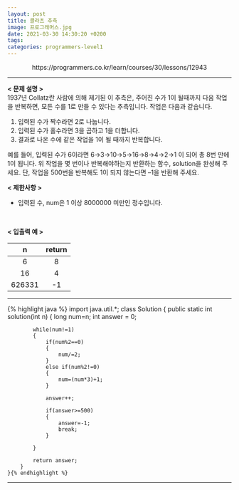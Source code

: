 ```yaml
---
layout: post
title: 콜라츠 추측
image: 프로그래머스.jpg
date: 2021-03-30 14:30:20 +0200
tags:
categories: programmers-level1
---
```

<center>https://programmers.co.kr/learn/courses/30/lessons/12943</center>

***


**< 문제 설명 >**  
1937년 Collatz란 사람에 의해 제기된 이 추측은, 주어진 수가 1이 될때까지 다음 작업을 반복하면, 모든 수를 1로 만들 수 있다는 추측입니다. 작업은 다음과 같습니다.

1. 입력된 수가 짝수라면 2로 나눕니다. 
2. 입력된 수가 홀수라면 3을 곱하고 1을 더합니다.
3. 결과로 나온 수에 같은 작업을 1이 될 때까지 반복합니다.  

예를 들어, 입력된 수가 6이라면 6→3→10→5→16→8→4→2→1 이 되어 총 8번 만에 1이 됩니다. 위 작업을 몇 번이나 반복해야하는지 반환하는 함수, solution을 완성해 주세요. 단, 작업을 500번을 반복해도 1이 되지 않는다면 –1을 반환해 주세요.

  

**< 제한사항 >**  

* 입력된 수, num은 1 이상 8000000 미만인 정수입니다.
 <br>  



**< 입출력 예 >**  

|n|return|
|:---:|:---:|
|6|8|
|16|4|
|626331|-1|

  

*** 




{% highlight java %}
import java.util.*;
class Solution {
		public static int solution(int n) {
            long num=n;
    		int answer = 0;
    		
    		while(num!=1)
    		{
    			if(num%2==0)
    			{
    				num/=2;
    			}
    			else if(num%2!=0)
    			{
    				num=(num*3)+1;
    			}
    			
    			answer++;
    			
    			if(answer>=500)
    			{
    				answer=-1;
    				break;
    			}
    			
    		}
    		
    		return answer;
    	}
 	}{% endhighlight %}

***